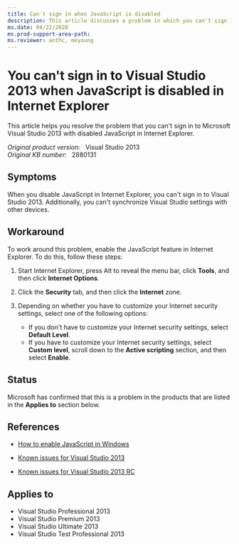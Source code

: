 ```yaml
---
title: Can't sign in when JavaScript is disabled
description: This article discusses a problem in which you can't sign in to Visual Studio 2013 when JavaScript is disabled in Internet Explorer and provides a workaround.
ms.date: 04/22/2020
ms.prod-support-area-path:
ms.reviewer: anthc, meyoung
---
```

# You can't sign in to Visual Studio 2013 when JavaScript is disabled in Internet Explorer

This article helps you resolve the problem that you can't sign in to Microsoft Visual Studio 2013 with disabled JavaScript in Internet Explorer.

_Original product version:_ &nbsp; Visual Studio 2013  
_Original KB number:_ &nbsp; 2880131

## Symptoms

When you disable JavaScript in Internet Explorer, you can't sign in to Visual Studio 2013. Additionally, you can't synchronize Visual Studio settings with other devices.

## Workaround

To work around this problem, enable the JavaScript feature in Internet Explorer. To do this, follow these steps:

1. Start Internet Explorer, press Alt to reveal the menu bar, click **Tools**, and then click **Internet Options**.
2. Click the **Security** tab, and then click the **Internet** zone.
3. Depending on whether you have to customize your Internet security settings, select one of the following options:

   - If you don't have to customize your Internet security settings, select **Default Level**.
   - If you have to customize your Internet security settings, select **Custom level**, scroll down to the **Active scripting** section, and then select **Enable**.

## Status

Microsoft has confirmed that this is a problem in the products that are listed in the **Applies to** section below.

## References

- [How to enable JavaScript in Windows](https://support.microsoft.com/help/3135465)

- [Known issues for Visual Studio 2013](https://support.microsoft.com/help/2890846)

- [Known issues for Visual Studio 2013 RC](https://support.microsoft.com/help/2876195)

## Applies to

- Visual Studio Professional 2013
- Visual Studio Premium 2013
- Visual Studio Ultimate 2013
- Visual Studio Test Professional 2013
